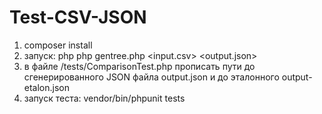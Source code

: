 # Test-CSV-JSON

1. composer install
2. запуск: php php gentree.php <input.csv> <output.json>
3. в файле /tests/ComparisonTest.php прописать пути до сгенерированного JSON файла output.json и до эталонного output-etalon.json
4. запуск теста: vendor/bin/phpunit tests   
